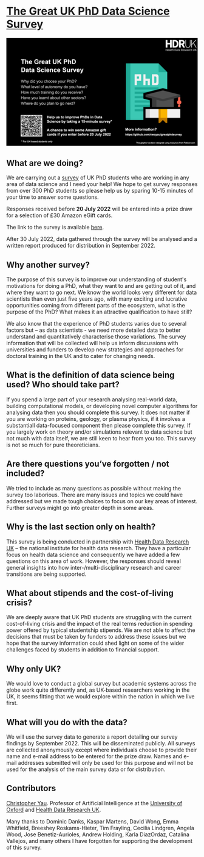 # [The Great UK PhD Data Science Survey](https://forms.gle/u55swJNChHbaKMMS6)

![Great UK PhD Data Science Survey](survey-gfx.png)

## What are we doing?

We are carrying out a [survey](https://forms.gle/u55swJNChHbaKMMS6) of UK PhD students who are working in any area of data science and I need your help! We hope to get survey responses from over 300 PhD students so please help us by sparing 10-15 minutes of your time to answer some questions.

Responses received before **20 July 2022** will be entered into a prize draw for a selection of £30 Amazon eGift cards. 

The link to the survey is available [here](https://forms.gle/u55swJNChHbaKMMS6).

After 30 July 2022, data gathered through the survey will be analysed and a written report produced for distribution in September 2022.

## Why another survey?

The purpose of this survey is to improve our understanding of student's motivations for doing a PhD, what they want to and are getting out of it, and where they want to go next. We know the world looks very different for data scientists than even just five years ago, with many exciting and lucrative opportunities coming from different parts of the ecosystem, what is the purpose of the PhD? What makes it an attractive qualification to have still? 

We also know that the experience of PhD students varies due to several factors but – as data scientists - we need more detailed data to better understand and quantitatively characterise those variations. The survey information that will be collected will help us inform discussions with universities and funders to develop new strategies and approaches for doctoral training in the UK and to cater for changing needs.  

## What is the definition of data science being used? Who should take part?

If you spend a large part of your research analysing real-world data, building computational models, or developing novel computer algorithms for analysing data then you should complete this survey. It does not matter if you are working on proteins, geology, or plasma physics, if it involves a substantiall data-focused component then please complete this survey. If you largely work on theory and/or simulations relevant to data science but not much with data itself, we are still keen to hear from you too. This survey is not so much for pure theoreticians.

## Are there questions you’ve forgotten / not included?

We tried to include as many questions as possible without making the survey too laborious. There are many issues and topics we could have addressed but we made tough choices to focus on our key areas of interest. Further surveys might go into greater depth in some areas.

## Why is the last section only on health?

This survey is being conducted in partnership with [Health Data Research UK](https://www.hdruk.ac.uk/) – the national institute for health data research. They have a particular focus on health data science and consequently we have added a few questions on this area of work. However, the responses should reveal general insights into how inter-/multi-disciplinary research and career transitions are being supported.

## What about stipends and the cost-of-living crisis?

We are deeply aware that UK PhD students are struggling with the current cost-of-living crisis and the impact of the real terms reduction in spending power offered by typical studentship stipends. We are not able to affect the decisions that must be taken by funders to address these issues but we hope that the survey information could shed light on some of the wider challenges faced by students in addition to financial support.

## Why only UK?

We would love to conduct a global survey but academic systems across the globe work quite differently and, as UK-based researchers working in the UK, it seems fitting that we would explore within the nation in which we live first.

## What will you do with the data?

We will use the survey data to generate a report detailing our survey findings by September 2022. This will be disseminated publicly. All surveys are collected anonymously except where individuals choose to provide their name and e-mail address to be entered for the prize draw. Names and e-mail addresses submitted will only be used for this purpose and will not be used for the analysis of the main survey data or for distribution.

## Contributors

[Christopher Yau](https://www.wrh.ox.ac.uk/team/christoper-yau). Professor of Artificial Intelligence at the [University of Oxford](http://www.ox.ac.uk) and [Health Data Research UK](https://www.hdruk.ac.uk/). 

Many thanks to Dominic Danks, Kaspar Martens, David Wong, Emma Whitfield, Breeshey Roskams-Hieter, Tim Frayling, Cecilia Lindgren, Angela Wood, Jose Benetiz-Aurioles, Andrew Holding, Karla DiazOrdaz, Catalina Vallejos, and many others I have forgotten for supporting the development of this survey.
